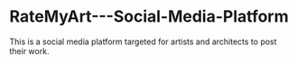 # RateMyArt---Social-Media-Platform
This is a social media platform targeted for artists and architects to post their work.
